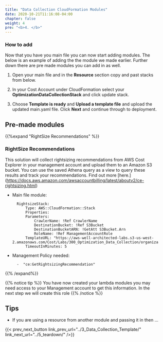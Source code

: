 ```yaml
---
title: "Data Collection CloudFormation Modules"
date: 2020-10-21T11:16:08-04:00
chapter: false
weight: 4
pre: "<b>4. </b>"
---
```


### How to add
Now that you have you main file you can now start adding modules. The below is an example of adding the the module we made earlier. Further down there are pre made modules you can add in as well. 



1. Open your main file and in the **Resource** section copy and past stacks from below.

2. In your Cost Account under CloudFormation select your **OptimizationDataCollectionStack** and click update stack. 

3. Choose **Template is ready** and **Upload a template file** and upload the updated main.yaml file. Click **Next** and continue through to deployment.




## Pre-made modules


{{%expand "RightSize Recommendations" %}}

### RightSize Recommendations
This solution will collect rightsizing recommendations from AWS Cost Explorer in your management account and upload them to an Amazon S3 bucket. You can use the saved Athena query as a view to query these results and track your recommendations. Find out more [here.] (https://docs.aws.amazon.com/awsaccountbilling/latest/aboutv2/ce-rightsizing.html)

* Main file module:

        RightsizeStack:
            Type: AWS::CloudFormation::Stack
            Properties:
            Parameters:
                CrawlerName: !Ref CrawlerName
                DestinationBucket: !Ref S3Bucket
                DestinationBucketARN: !GetAtt S3Bucket.Arn 
                RoleName: !Ref ManagementAccountRole
            TemplateURL: "https://aws-well-architected-labs.s3-us-west-2.amazonaws.com/Cost/Labs/300_Optimization_Data_Collection/organization_rightsizing_lambda.yaml"
            TimeoutInMinutes: 5


* Management Policy needed:

        -  "ce:GetRightsizingRecommendation"
{{% /expand%}}


{{% notice tip %}}
You have now created your lambda modules you may need access to your Management account to get this information. In the next step we will create this role
{{% /notice %}}


## Tips
* If you are using a resource from another module and passing it in then ...



{{< prev_next_button link_prev_url="../3_Data_Collection_Template/" link_next_url="../5_teardown/" />}}
